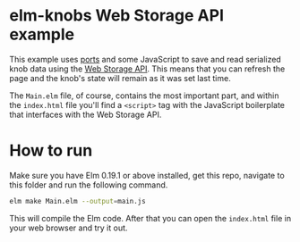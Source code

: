 # elm-knobs Web Storage API example

This example uses [ports][ports] and some JavaScript to save and read serialized knob data using the [Web Storage API][webstorage]. This means that you can refresh the page and the knob's state will remain as it was set last time.

The `Main.elm` file, of course, contains the most important part, and within the `index.html` file you'll find a `<script>` tag with the JavaScript boilerplate that interfaces with the Web Storage API.

[ports]: https://github.com/evancz/guide.elm-lang.org/blob/a6030f9968724629c374b936c552d2b8d2b30f31/book/interop/ports.md
[webstorage]: https://developer.mozilla.org/en-US/docs/Web/API/Web_Storage_API

# How to run

Make sure you have Elm 0.19.1 or above installed, get this repo, navigate to this folder and run the following command.

```sh
elm make Main.elm --output=main.js
```

This will compile the Elm code. After that you can open the `index.html` file in your web browser and try it out.
